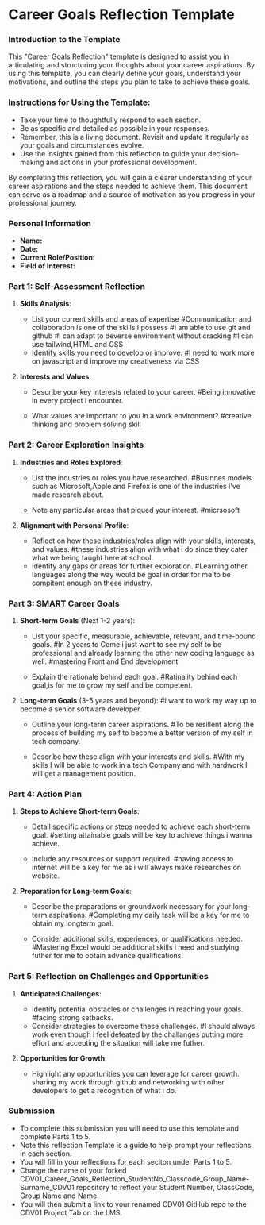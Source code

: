 

# Career Goals Reflection Template

### Introduction to the Template

This "Career Goals Reflection" template is designed to assist you in articulating and structuring your thoughts about your career aspirations. By using this template, you can clearly define your goals, understand your motivations, and outline the steps you plan to take to achieve these goals.

### Instructions for Using the Template:

- Take your time to thoughtfully respond to each section.
- Be as specific and detailed as possible in your responses.
- Remember, this is a living document. Revisit and update it regularly as your goals and circumstances evolve.
- Use the insights gained from this reflection to guide your decision-making and actions in your professional development.

By completing this reflection, you will gain a clearer understanding of your career aspirations and the steps needed to achieve them. This document can serve as a roadmap and a source of motivation as you progress in your professional journey.

### Personal Information

- **Name:**
- **Date:**
- **Current Role/Position:**
- **Field of Interest:**

### Part 1: Self-Assessment Reflection

1. **Skills Analysis**:
    
    - List your current skills and areas of expertise
    #Communication and collaboration is one of the skills i possess
    #I am able to use git and github
    #i can adapt to deverse environment without cracking
    #I can use tailwind,HTML and CSS
    - Identify skills you need to develop or improve.
    #I need to work more on javascript and improve my creativeness via CSS

2. **Interests and Values**:
    
    - Describe your key interests related to your career.
    #Being innovative in every project i encounter.
    
    - What values are important to you in a work environment?
    #creative thinking and problem solving skill

### Part 2: Career Exploration Insights

1. **Industries and Roles Explored**:
    
   
    - List the industries or roles you have researched.
     #Businnes models such as Microsoft,Apple and Firefox is one of the industries i've made research about.

    - Note any particular areas that piqued your interest.
    #micrsosoft

2. **Alignment with Personal Profile**:
    
    - Reflect on how these industries/roles align with your skills, interests, and values.
    #these industries align with what i do since they cater what we being taught here at school.
    - Identify any gaps or areas for further exploration.
    #Learning other languages along the way would be goal in order for me to be compitent enough on these industry.

### Part 3: SMART Career Goals

1. **Short-term Goals** (Next 1-2 years):
    
    - List your specific, measurable, achievable, relevant, and time-bound goals.
    #In 2 years to Come i just want to see my self to be professional and already learning the other new coding language as well.
    #mastering Front and End development

    - Explain the rationale behind each goal.
    #Ratinality behind each goal,is for me to grow my self and be  competent.
2. **Long-term Goals** (3-5 years and beyond):
    #i want to work my way up to become a senior software developer.

    - Outline your long-term career aspirations.
    #To be resillent along the process of building my self to become a better version of my self in tech company.

    - Describe how these align with your interests and skills.
    #With my skills I will be able to work in a tech Company and with hardwork I will get a management position. 

### Part 4: Action Plan

1. **Steps to Achieve Short-term Goals**:
    
    - Detail specific actions or steps needed to achieve each short-term goal.
    #setting attainable goals will be key to achieve things i wanna achieve.

    - Include any resources or support required.
   #having access to internet will be a key for me as i will always make researches on website.

2. **Preparation for Long-term Goals**:
    
    - Describe the preparations or groundwork necessary for your long-term aspirations.
    #Completing my daily task will be a key for me to obtain my longterm goal.

    - Consider additional skills, experiences, or qualifications needed.
    #Mastering Excel would be additional skills i need and studying futher for me to obtain advance qualifications.

### Part 5: Reflection on Challenges and Opportunities

1. **Anticipated Challenges**:
    
    - Identify potential obstacles or challenges in reaching your goals.
    #facing strong setbacks.
    - Consider strategies to overcome these challenges.
    #I should always work even though i feel defeated by the challanges putting more effort and accepting the situation will take me futher.
2. **Opportunities for Growth**:
    
    - Highlight any opportunities you can leverage for career growth.
    sharing my work through github and networking with other developers to get a recognition of what i do.
    


### Submission

- To complete this submission you will need to use this template and complete Parts 1 to 5.
- Note this reflection Template is a guide to help prompt your reflections in each section.
- You will fill in your reflections for each seciton under Parts 1 to 5.
- Change the name of your forked CDV01_Career_Goals_Reflection_StudentNo_Classcode_Group_Name-Surname_CDV01 repository to reflect your Student Number, ClassCode, Group Name and Name.
- You will then submit a link to your renamed CDV01 GitHub repo to the CDV01 Project Tab on the LMS.
